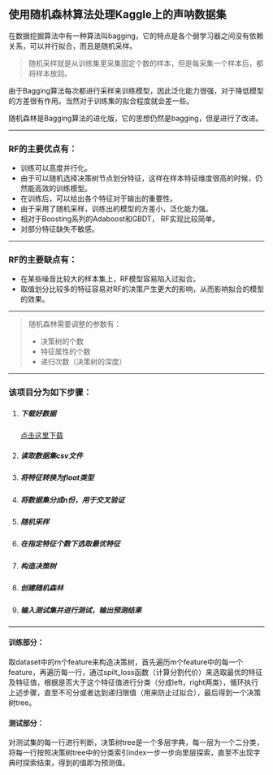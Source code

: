 ## 使用随机森林算法处理Kaggle上的声呐数据集

在数据挖掘算法中有一种算法叫bagging，它的特点是各个弱学习器之间没有依赖关系，可以并行拟合，而且是随机采样。

> 随机采样就是从训练集里采集固定个数的样本，但是每采集一个样本后，都将样本放回。

由于Bagging算法每次都进行采样来训练模型，因此泛化能力很强，对于降低模型的方差很有作用。当然对于训练集的拟合程度就会差一些。

随机森林是Bagging算法的进化版，它的思想仍然是bagging，但是进行了改进。

---

### RF的主要优点有：

- 训练可以高度并行化。
- 由于可以随机选择决策树节点划分特征，这样在样本特征维度很高的时候，仍然能高效的训练模型。
- 在训练后，可以给出各个特征对于输出的重要性。
- 由于采用了随机采样，训练出的模型的方差小，泛化能力强。
- 相对于Boosting系列的Adaboost和GBDT， RF实现比较简单。
- 对部分特征缺失不敏感。

---

### RF的主要缺点有：

- 在某些噪音比较大的样本集上，RF模型容易陷入过拟合。
- 取值划分比较多的特征容易对RF的决策产生更大的影响，从而影响拟合的模型的效果。

---

> 随机森林需要调整的参数有：
>
> - 决策树的个数
> - 特征属性的个数
> - 递归次数（决策树的深度）

---

### 该项目分为如下步骤：

1. ##### 下载好数据

   [点击这里下载](https://archive.ics.uci.edu/ml/machine-learning-databases/undocumented/connectionist-bench/sonar/)

2. #####  读取数据集csv文件

3. ##### 将特征转换为float类型

4. ##### 将数据集分成n份，用于交叉验证

5. ##### 随机采样

6. ##### 在指定特征个数下选取最优特征

7. ##### 构造决策树

8. ##### 创建随机森林

9. ##### 输入测试集并进行测试，输出预测结果

---

#### 训练部分：

​	取dataset中的m个feature来构造决策树，首先遍历m个feature中的每一个feature，再遍历每一行，通过spilt_loss函数（计算分割代价）来选取最优的特征及特征值，根据是否大于这个特征值进行分类（分成left，right两类），循环执行上述步骤，直至不可分或者达到递归限值（用来防止过拟合），最后得到一个决策树tree。

#### 测试部分：

​	对测试集的每一行进行判断，决策树tree是一个多层字典，每一层为一个二分类，将每一行按照决策树tree中的分类索引index一步一步向里层探索，直至不出现字典时探索结束，得到的值即为预测值。

